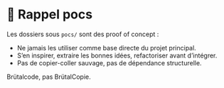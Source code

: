 # 🚨 Rappel pocs

Les dossiers sous `pocs/` sont des proof of concept :

- Ne jamais les utiliser comme base directe du projet principal.
- S’en inspirer, extraire les bonnes idées, refactoriser avant d’intégrer.
- Pas de copier-coller sauvage, pas de dépendance structurelle.

Brütalcode, pas BrütalCopie.
